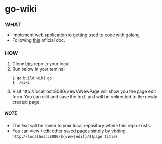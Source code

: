 # go-wiki
### WHAT
- Implement web application to getting used to code with golang.
- Following [this](https://go.dev/doc/articles/wiki/) official doc.

### HOW
1. Clone [this](https://github.com/snkzt/gowiki) repo to your local
2. Run below in your teminal
   ```
   $ go build wiki.go
   $ ./wiki
   ```
3. Visit http://localhost:8080/view/ANewPage will show you the page edit form.
   You can edit and save the text, and will be redirected to the newly created page.

  ##### NOTE
  - The text will be saved to your local repository where this repo exists.
  - You can view / edit other saved pages simply by visiting `http://localhost:8080/${view|edit}/${page title}`.

